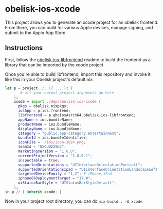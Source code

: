 # obelisk-ios-xcode

This project allows you to generate an xcode project for an obelisk frontend. From there, you can build for various Apple devices, manage signing, and submit to the Apple App Store.

## Instructions

First, follow the [obelisk-ios-libfrontend](https://github.com/obsidiansystems/obelisk-ios-libfrontend/main/README.md) readme to build the frontend as a library that can be imported by the xcode project.

Once you're able to build libfrontend, import this repository and invoke it like this in your Obelisk project's default.nix:

```nix
let p = project ./. ({ ... }: {
       # all your normal project arguments go here
    };
    xcode = import ./dep/obelisk-ios-xcode {
      pkgs = obelisk.nixpkgs;
      iosApp = p.ios.frontend;
      libfrontend = p.ghcIosAarch64.obelisk-ios-libfrontend;
      appName = ios.bundleName;
      productName = ios.bundleName;
      displayName = ios.bundleName;
      category = "public.app-category.entertainment";
      bundleId = ios.bundleIdentifier;
      iconFile = ./ios/Icon-1024.png;
      teamId = "8XCUU22SN2";
      marketingVersion = "1.0.0";
      currentProjectVersion = "1.0.0.1";
      inspectable = true;
      supportedOrientations = "UIInterfaceOrientationPortrait";
      supportedOrientationsIpad = "UIInterfaceOrientationLandscapeLeft UIInterfaceOrientationPortrait";
      targetedDeviceFamily = "1,2"; # iPhone,iPad
      iphoneOSDeploymentTarget = "17.0";
      uiStatusBarStyle = "UIStatusBarStyleDefault";
    };
in p // { inherit xcode; }

```

Now in your project root directory, you can do `nix-build . -A xcode`